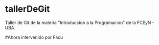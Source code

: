 # tallerDeGit

Taller de Git de la materia "Introduccion a la Programacion" de la FCEyN - UBA.

#Ahora intervenido por Facu
